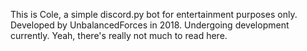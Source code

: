 This is Cole, a simple discord.py bot for entertainment purposes only.
Developed by UnbalancedForces in 2018. Undergoing development currently.
Yeah, there's really not much to read here.
